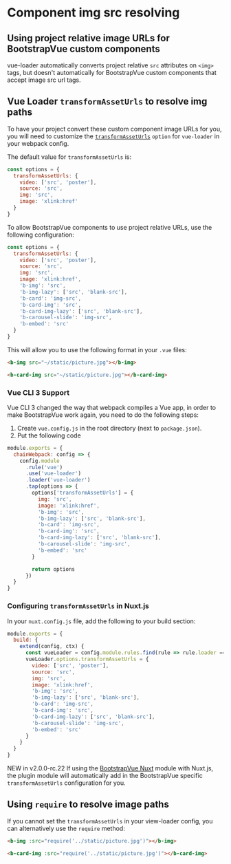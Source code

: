# Component img src resolving

## Using project relative image URLs for BootstrapVue custom components

vue-loader automatically converts project relative `src` attributes on `<img>` tags, but doesn't
automatically for BootstrapVue custom components that accept image src url tags.

## Vue Loader `transformAssetUrls` to resolve img paths

To have your project convert these custom component image URLs for you, you will need to customize
the [`transformAssetUrls`](https://vue-loader.vuejs.org/options.html#transformasseturls) `option`
for `vue-loader` in your webpack config.

The default value for `transformAssetUrls` is:

<!-- eslint-disable no-unused-vars -->

```js
const options = {
  transformAssetUrls: {
    video: ['src', 'poster'],
    source: 'src',
    img: 'src',
    image: 'xlink:href'
  }
}
```

To allow BootstrapVue components to use project relative URLs, use the following configuration:

<!-- eslint-disable no-unused-vars -->

```js
const options = {
  transformAssetUrls: {
    video: ['src', 'poster'],
    source: 'src',
    img: 'src',
    image: 'xlink:href',
    'b-img': 'src',
    'b-img-lazy': ['src', 'blank-src'],
    'b-card': 'img-src',
    'b-card-img': 'src',
    'b-card-img-lazy': ['src', 'blank-src'],
    'b-carousel-slide': 'img-src',
    'b-embed': 'src'
  }
}
```

This will allow you to use the following format in your `.vue` files:

```html
<b-img src="~/static/picture.jpg"></b-img>

<b-card-img src="~/static/picture.jpg"></b-card-img>
```

### Vue CLI 3 Support

Vue CLI 3 changed the way that webpack compiles a Vue app, in order to make BootstrapVue work again,
you need to do the following steps:

1.  Create `vue.config.js` in the root directory (next to `package.json`).
2.  Put the following code

```js
module.exports = {
  chainWebpack: config => {
    config.module
      .rule('vue')
      .use('vue-loader')
      .loader('vue-loader')
      .tap(options => {
        options['transformAssetUrls'] = {
          img: 'src',
          image: 'xlink:href',
          'b-img': 'src',
          'b-img-lazy': ['src', 'blank-src'],
          'b-card': 'img-src',
          'b-card-img': 'src',
          'b-card-img-lazy': ['src', 'blank-src'],
          'b-carousel-slide': 'img-src',
          'b-embed': 'src'
        }

        return options
      })
  }
}
```

### Configuring `transformAssetUrls` in Nuxt.js

In your `nuxt.config.js` file, add the following to your build section:

```js
module.exports = {
  build: {
    extend(config, ctx) {
      const vueLoader = config.module.rules.find(rule => rule.loader === 'vue-loader')
      vueLoader.options.transformAssetUrls = {
        video: ['src', 'poster'],
        source: 'src',
        img: 'src',
        image: 'xlink:href',
        'b-img': 'src',
        'b-img-lazy': ['src', 'blank-src'],
        'b-card': 'img-src',
        'b-card-img': 'src',
        'b-card-img-lazy': ['src', 'blank-src'],
        'b-carousel-slide': 'img-src',
        'b-embed': 'src'
      }
    }
  }
}
```

<span class="badge badge-info small">NEW in v2.0.0-rc.22</span> If using the
[BootstrapVue Nuxt](/docs#nuxtjs-module) module with Nuxt.js, the plugin module will automatically
add in the BootstrapVue specific `transformAssetUrls` configuration for you.

## Using `require` to resolve image paths

If you cannot set the `transformAssetUrls` in your view-loader config, you can alternatively use the
`require` method:

```html
<b-img :src="require('../static/picture.jpg')"></b-img>

<b-card-img :src="require('../static/picture.jpg')"></b-card-img>
```
